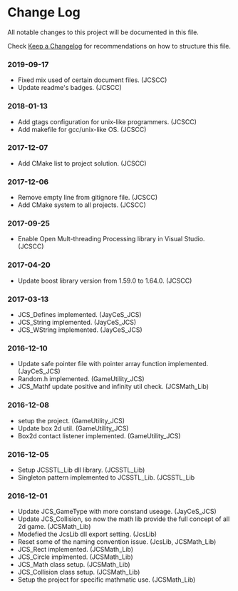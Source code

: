 # Change Log

All notable changes to this project will be documented in this file.

Check [Keep a Changelog](http://keepachangelog.com/) for recommendations on how to structure this file.


### 2019-09-17

* Fixed mix used of certain document files. (JCSCC)
* Update readme's badges. (JCSCC)

### 2018-01-13

* Add gtags configuration for unix-like programmers. (JCSCC)
* Add makefile for gcc/unix-like OS. (JCSCC)

### 2017-12-07

* Add CMake list to project solution. (JCSCC)

### 2017-12-06

* Remove empty line from gitignore file. (JCSCC)
* Add CMake system to all projects. (JCSCC)

### 2017-09-25

* Enable Open Mult-threading Processing library in Visual Studio. (JCSCC)

### 2017-04-20

* Update boost library version from 1.59.0 to 1.64.0. (JCSCC)

### 2017-03-13

* JCS_Defines implemented. (JayCeS_JCS)
* JCS_String implemented. (JayCeS_JCS)
* JCS_WString implemented. (JayCeS_JCS)

### 2016-12-10

* Update safe pointer file with pointer array function implemented. (JayCeS_JCS)
* Random.h implemented. (GameUtility_JCS)
* JCS_Mathf update positive and infinity util check. (JCSMath_Lib)

### 2016-12-08

* setup the project. (GameUtility_JCS)
* Update box 2d util. (GameUtility_JCS)
* Box2d contact listener implemented. (GameUtility_JCS)

### 2016-12-05

* Setup JCSSTL_Lib dll library. (JCSSTL_Lib)
* Singleton pattern implemented to JCSSTL_Lib. (JCSSTL_Lib

### 2016-12-01

* Update JCS_GameType with more constand useage. (JayCeS_JCS)
* Update JCS_Collision, so now the math lib provide the full concept of all 2d game. (JCSMath_Lib)
* Modefied the JcsLib dll export setting. (JcsLib)
* Reset some of the naming convention issue. (JcsLib, JCSMath_Lib)
* JCS_Rect implemented. (JCSMath_Lib)
* JCS_Circle implmented. (JCSMath_Lib)
* JCS_Math class setup. (JCSMath_Lib)
* JCS_Collision class setup. (JCSMath_Lib)
* Setup the project for specific mathmatic use. (JCSMath_Lib)
